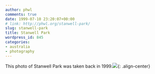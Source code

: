 ```yaml
---
author: phwl
comments: true
date: 1999-07-10 23:20:07+00:00
# link: http://phwl.org/stanwell-park/
slug: stanwell-park
title: Stanwell Park
wordpress_id: 845
categories:
- australia
- photography
---
```


This photo of Stanwell Park was taken back in 1999.![](http://www.phwl.org/wp-content/uploads/2013/02/stanwell99.jpg){: .align-center}
